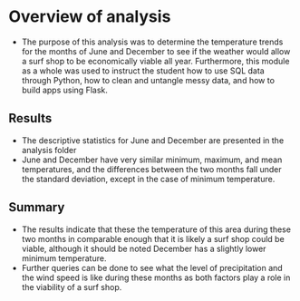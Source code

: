 # Overview of analysis
- The purpose of this analysis was to determine the temperature trends for the months of June and December to see if the weather would allow a surf shop to be economically viable all year. Furthermore, this module as a whole was used to instruct the student how to use SQL data through Python, how to clean and untangle messy data, and how to build apps using Flask.


## Results

- The descriptive statistics for June and December are presented in the analysis folder
- June and December have very similar minimum, maximum, and mean temperatures, and the differences between the two months fall under the standard deviation, except in the case of minimum temperature.

## Summary
- The results indicate that these the temperature of this area during these two months in comparable enough that it is likely a surf shop could be viable, although it should be noted December has a slightly lower minimum temperature.
- Further queries can be done to see what the level of precipitation and the wind speed is like during these months as both factors play a role in the viability of a surf shop. 
